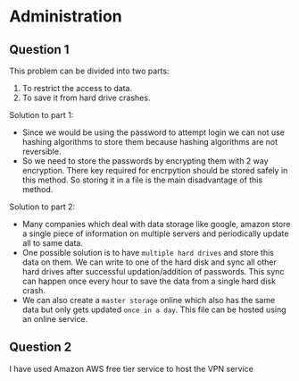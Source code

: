 # Administration

## Question 1

This problem can be divided into two parts:
1) To restrict the access to data.
2) To save it from hard drive crashes.

Solution to part 1:
- Since we would be using the password to attempt login we can not use hashing algorithms to store them because hashing algorithms are not reversible.
- So we need to store the passwords by encrypting them with 2 way encryption. There key required for encrpytion should be stored safely in this method. So storing it in a file is the main disadvantage of this method.

Solution to part 2:

- Many companies which deal with data storage like google, amazon store a single piece of information on multiple servers and periodically update all to same data.
- One possible solution is to have `multiple hard drives` and store this data on them. We can write to one of the hard disk and sync all other hard drives after successful updation/addition of passwords. This sync can happen once every hour to save the data from a single hard disk crash.
- We can also create a `master storage` online which also has the same data but only gets updated `once in a day`. This file can be hosted using an online service.


## Question 2
I have used Amazon AWS free tier service to host the VPN service
